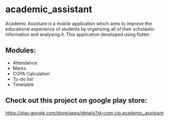 # academic_assistant

Academic Assistant is a mobile application which aims to improve
the educational experience of students by organizing all of their scholastic information
and analysing it. This application developed using flutter.

## Modules:
- Attendance
- Marks
- CGPA Calculation
- To-do list
- Timetable

## Check out this project on google play store:
https://play.google.com/store/apps/details?id=com.cip.academic_assistant

